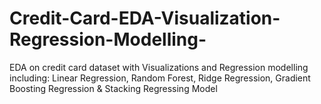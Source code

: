 # Credit-Card-EDA-Visualization-Regression-Modelling-
EDA on credit card dataset with Visualizations and Regression modelling including: Linear Regression, Random Forest,  Ridge Regression, Gradient Boosting Regression &amp; Stacking Regressing Model
